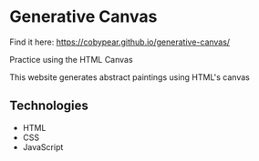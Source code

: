 # Generative Canvas

Find it here: https://cobypear.github.io/generative-canvas/

Practice using the HTML Canvas

This website generates abstract paintings using HTML's canvas

## Technologies

- HTML
- CSS
- JavaScript